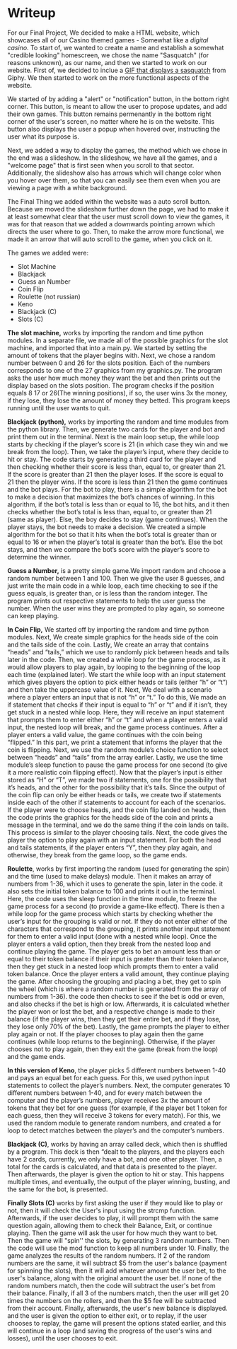 
# Writeup


   For our Final Project, We decided to make a HTML website, which showcases all of our Casino themed games - Somewhat like a _digital casino_.
To start of, we wanted to create a name and establish a somewhat "credible looking" homescreen, we chose the name "Sasquatch" (for reasons unknown), as our name, and then we started to work on our website. First of, we decided to inclue a [GIF that displays a sasquatch](https://giphy.com/gifs/gjHuIwidiRcjemb1GH) from Giphy. We then started to work on the more functional aspects of the website. 

   We started of by adding a "alert" or "notification" button, in the bottom right corner. This button, is meant to allow the user to propose updates, and add their own games. This button remains permenantly in the bottom right corner of the user's screen, no matter where he is on the website. This button also displays the user a popup when hovered over, instructing the user what its purpose is.

   Next, we added a way to display the games, the method which we chose in the end was a slideshow. In the slideshow, we have all the games, and a "welcome page" that is first seen when you scroll to that sector. Additionally, the slideshow also has arrows which will change color when you hover over them, so that you can easily see them even when you are viewing a page with a white background.
   
   The Final Thing we added within the website was a auto scroll button. Because we moved the slideshow further down the page, we had to make it at least somewhat clear that the user must scroll down to view the games, it was for that reason that we added a downwards pointing arrown which directs the user where to go. Then, to make the arrow more functional, we made it an arrow that will auto scroll to the game, when you click on it.
   
The games we added were:
-  Slot Machine
- Blackjack
- Guess an Number
- Coin Flip
- Roulette (not russian)
- Keno
- Blackjack (C)
- Slots (C)  

**The slot machine,** works by importing the random and time python modules. In a separate file, we made all of the possible graphics for the slot machine, and imported that into a main.py. We started by setting the amount of tokens that the player begins with. Next, we chose a random number between 0 and 26 for the slots position. Each of the numbers corresponds to one of the 27 graphics from my graphics.py. The program asks the user how much money they want the bet and then prints out the display based on the slots position. The program checks if the position equals 8 17 or 26(The winning positions), if so, the user wins 3x the money, if they lose, they lose the amount of money they betted. This program keeps running until the user wants to quit.

**Blackjack (python),** works by importing the random and time modules from the python library. Then, we generate two cards for the player and bot and print them out in the terminal. Next is the main loop setup, the while loop starts by checking if the player’s score is 21 (in which case they win and we break from the loop). Then, we take the player’s input, where they decide to hit or stay. The code starts by generating a third card for the player and then checking whether their score is less than, equal to, or greater than 21. If the score is greater than 21 then the player loses. If the score is equal to 21 then the player wins. If the score is less than 21 then the game continues and the bot plays. For the bot to play, there is a simple algorithm for the bot to make a decision that maximizes the bot’s chances of winning. In this algorithm, if the bot’s total is less than or equal to 16, the bot hits, and it then checks whether the bot’s total is less than, equal to, or greater than 21 (same as player). Else, the boy decides to stay (game continues). When the player stays, the bot needs to make a decision. We created a simple algorithm for the bot so that it hits when the bot’s total is greater than or equal to 16 or when the player’s total is greater than the bot’s. Else the bot stays, and then we compare the bot’s score with the player’s score to determine the winner.

**Guess a Number,** is a pretty simple game.We import random and choose a random number between 1 and 100. Then we give the user 8 guesses, and just write the main code in a while loop, each time checking to see if the guess equals, is greater than, or is less than the random integer. The program prints out respective statements to help the user guess the number. When the user wins they are prompted to play again, so someone can keep playing.

**In Coin Flip,** We started off by importing the random and time python modules. Next, We create simple graphics for the heads side of the coin and the tails side of the coin. Lastly, We create an array that contains “heads” and “tails,” which we use to randomly pick between heads and tails later in the code. Then, we created a while loop for the game process, as it would allow players to play again, by looping to the beginning of the loop each time (explained later). We start the while loop with an input statement which gives players the option to pick either heads or tails (either “h” or “t”) and then take the uppercase value of it. Next, We deal with a scenario where a player enters an input that is not “h” or “t.” To do this, We made an if statement that checks if their input is equal to “h” or “t” and if it isn’t, they get stuck in a nested while loop. Here, they will receive an input statement that prompts them to enter either “h” or “t” and when a player enters a valid input, the nested loop will break, and the game process continues. After a player enters a valid value, the game continues with the coin being “flipped.” In this part, we print a statement that informs the player that the coin is flipping. Next, we use the random module’s choice function to select between “heads” and “tails” from the array earlier. Lastly, we use the time module’s sleep function to pause the game process for one second (to give it a more realistic coin flipping effect). Now that the player’s input is either stored as “H” or “T”, we made two if statements, one for the possibility that it’s heads, and the other for the possibility that it’s tails. Since the output of the coin flip can only be either heads or tails, we create two if statements inside each of the other if statements to account for each of the scenarios. If the player were to choose heads, and the coin flip landed on heads, then the code prints the graphics for the heads side of the coin and prints a message in the terminal, and we do the same thing if the coin lands on tails. This process is similar to the player choosing tails. Next, the code gives the player the option to play again with an input statement. For both the head and tails statements, if the player enters “Y”, then they play again, and otherwise, they break from the game loop, so the game ends.


**Roulette**, works by first importing the random (used for generating the spin) and the time (used to make delays) module. Then it makes an array of numbers from 1-36, which it uses to generate the spin, later in the code. it also sets the initial token balance to 100 and prints it out in the terminal. Here, the code uses the sleep function in the time module, to freeze the game process for a second (to provide a game-like effect). There is then a while loop for the game process which starts by checking whether the user’s input for the grouping is valid or not. If they do not enter either of the characters that correspond to the grouping, it prints another input statement for them to enter a valid input (done with a nested while loop). Once the player enters a valid option, then they break from the nested loop and continue playing the game. The player gets to bet an amount less than or equal to their token balance if their input is greater than their token balance, then they get stuck in a nested loop which prompts them to enter a valid token balance. Once the player enters a valid amount, they continue playing the game. After choosing the grouping and placing a bet, they get to spin the wheel (which is where a random number is generated from the array of numbers from 1-36). the code then checks to see if the bet is odd or even, and also checks if the bet is high or low. Afterwards, it is calculated whether the player won or lost the bet, and a respective change is made to their balance (if the player wins, then they get their entire bet, and if they lose, they lose only 70% of the bet). Lastly, the game prompts the player to either play again or not. If the player chooses to play again then the game continues (while loop returns to the beginning). Otherwise, if the player chooses not to play again, then they exit the game (break from the loop) and the game ends.

**In this version of Keno**, the player picks 5 different numbers between 1-40 and pays an equal bet for each guess. For this, we used python input statements to collect the player’s numbers. Next, the computer generates 10 different numbers between 1-40, and for every match between the computer and the player’s numbers, player receives 3x the amount of tokens that they bet for one guess (for example, if the player bet 1 token for each guess, then they will receive 3 tokens for every match). For this, we used the random module to generate random numbers, and created a for loop to detect matches between the player’s and the computer’s numbers.

**Blackjack (C)**, works by having an array called deck, which then is shuffled by a program. This deck is then “dealt to the players, and the players each have 2 cards, currently, we only have a bot, and one other player. Then, a total for the cards is calculated, and that data is presented to the player. Then afterwards, the player is given the option to hit or stay. This happens multiple times, and eventually, the output of the player winning, busting, and the same for the bot, is presented.

**Finally Slots (C)** works by first asking the user if they would like to play or not, then it will check the User's input using the strcmp function. Afterwards, if the user decides to play, it will prompt them with the same question again, allowing them to check their Balance, Exit, or continue playing. Then the game will ask the user for how much they want to bet. Then the game will "spin'' the slots, by generating 3 random numbers. Then the code will use the mod function to keep all numbers under 10. Finally, the game analyzes the results of the random numbers. If 2 of the random numbers are the same, it will subtract $5 from the user's balance (payment for spinning the slots), then it will add whatever amount the user bet, to the user's balance, along with the original amount the user bet. If none of the random numbers match, then the code will subtract the user's bet from their balance. Finally, if all 3 of the numbers match, then the user will get 20 times the numbers on the rollers, and then the $5 fee will be subtracted from their account. Finally, afterwards, the user's new balance is displayed. and the user is given the option to either exit, or to replay, if the user chooses to replay, the game will present the options stated earlier, and this will continue in a loop (and saving the progress of the user's wins and losses), until the user chooses to exit.
